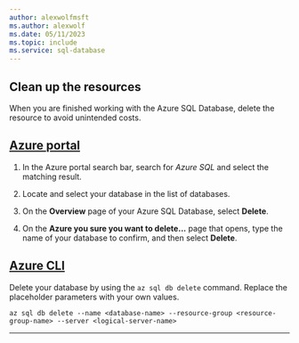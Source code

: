 ```yaml
---
author: alexwolfmsft
ms.author: alexwolf
ms.date: 05/11/2023
ms.topic: include
ms.service: sql-database
---
```


## Clean up the resources

When you are finished working with the Azure SQL Database, delete the resource to avoid unintended costs.

## [Azure portal](#tab/portal)

1) In the Azure portal search bar, search for *Azure SQL* and select the matching result.

1) Locate and select your database in the list of databases.

1) On the **Overview** page of your Azure SQL Database, select **Delete**.

1) On the **Azure you sure you want to delete...** page that opens, type the name of your database to confirm, and then select **Delete**.

## [Azure CLI](#tab/azure-cli)

Delete your database by using the `az sql db delete` command. Replace the placeholder parameters with your own values.

```azurecli
az sql db delete --name <database-name> --resource-group <resource-group-name> --server <logical-server-name>
```

---
